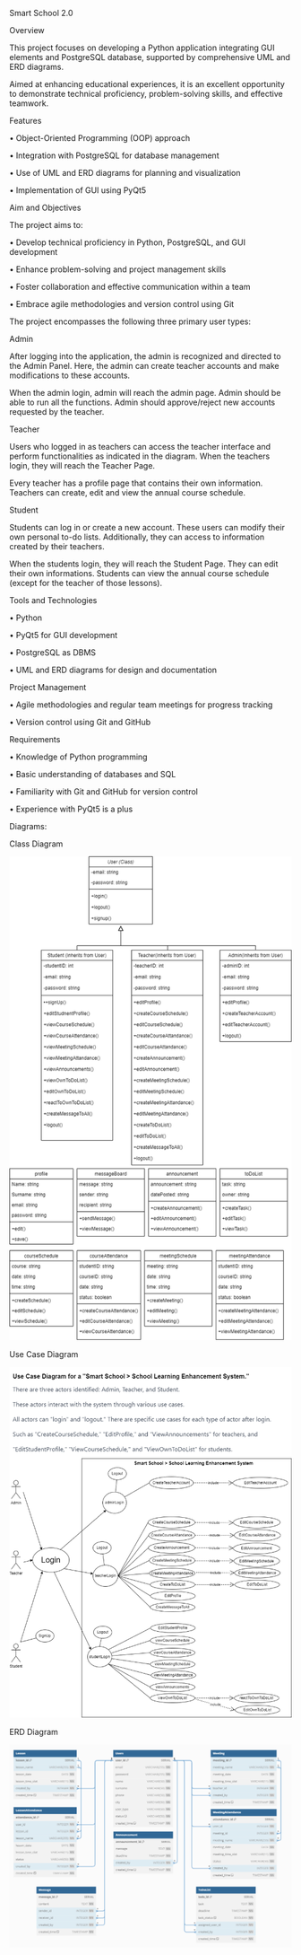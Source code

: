 Smart School 2.0


Overview

This project focuses on developing a Python application integrating GUI elements and PostgreSQL database, supported by comprehensive UML and ERD diagrams.

Aimed at enhancing educational experiences, it is an excellent opportunity to demonstrate technical proficiency, problem-solving skills, and effective teamwork.


Features

•	Object-Oriented Programming (OOP) approach

•	Integration with PostgreSQL for database management

•	Use of UML and ERD diagrams for planning and visualization

•	Implementation of GUI using PyQt5


Aim and Objectives

The project aims to:

•	Develop technical proficiency in Python, PostgreSQL, and GUI development

•	Enhance problem-solving and project management skills

•	Foster collaboration and effective communication within a team

•	Embrace agile methodologies and version control using Git


The project encompasses the following three primary user types:


Admin

After logging into the application, the admin is recognized and directed to the Admin Panel. Here, the admin can create teacher accounts and make modifications to these accounts.

When the admin login, admin will reach the admin page. Admin should be able to run all the functions. Admin should approve/reject new accounts requested by the teacher.


Teacher

Users who logged in as teachers can access the teacher interface and perform functionalities as indicated in the diagram. When the teachers login, they will reach the Teacher Page.

Every teacher has a profile page that contains their own information. Teachers can create, edit and view the annual course schedule.


Student

Students can log in or create a new account. These users can modify their own personal to-do lists. Additionally, they can access to information created by their teachers.

When the students login, they will reach the Student Page. They can edit their own informations. Students can view the annual course schedule (except for the teacher of those lessons).


Tools and Technologies

•	Python

•	PyQt5 for GUI development

•	PostgreSQL as DBMS

•	UML and ERD diagrams for design and documentation


Project Management

•	Agile methodologies and regular team meetings for progress tracking

•	Version control using Git and GitHub


Requirements

•	Knowledge of Python programming

•	Basic understanding of databases and SQL

•	Familiarity with Git and GitHub for version control

•	Experience with PyQt5 is a plus


Diagrams:

Class Diagram 

![](image1.png)


Use Case Diagram 

![](image2.png)


ERD Diagram

![](image3.png)



